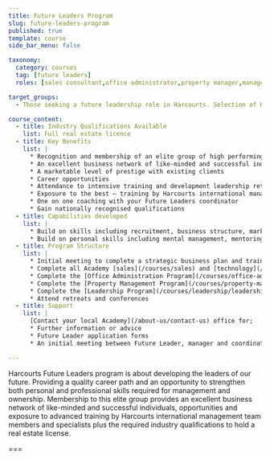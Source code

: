 ```yaml
---
title: Future Leaders Program
slug: future-leaders-program
published: true
template: course
side_bar_menu: false

taxonomy:
  category: courses
  tag: [future leaders]
  roles: [sales consultant,office administrator,property manager,manager]

target_groups:
  - Those seeking a future leadership role in Harcourts. Selection of Harcourts Future Leaders is not based on age, gender nor time with the organisation but rather on potential to lead our people The Harcourts Way.

course_content:
  - title: Industry Qualifications Available
    list: Full real estate licence
  - title: Key Benefits
    list: |
      * Recognition and membership of an elite group of high performing individuals
      * An excellent business network of like-minded and successful individuals
      * A marketable level of prestige with existing clients
      * Career opportunities
      * Attendance to intensive training and development leadership retreats
      * Exposure to the best – training by Harcourts international management team members
      * One on one coaching with your Future Leaders coordinator
      * Gain nationally recognised qualifications
  - title: Capabilities developed
    list: |
      * Build on skills including recruitment, business structure, marketing, technology and financial management
      * Build on personal skills including mental management, mentoring, coaching and motivating others
  - title: Program Structure
    list: |
      * Initial meeting to complete a strategic business plan and training schedule
      * Complete all Academy [sales](/courses/sales) and [technology](/courses/technology) programs
      * Complete the [Office Administration Program](/courses/office-administrator-program)
      * Complete the [Property Management Program](/courses/property-management/property-management-program)
      * Complete the [Leadership Program](/courses/leadership/leadership-program) – all units
      * Attend retreats and conferences
  - title: Support
    list: |
      [Contact your local Academy](/about-us/contact-us) office for;
      * Further information or advice
      * Future Leader application forms
      * An initial meeting between Future Leader, manager and coordinator to customize your program and to schedule training attendance

---
```


Harcourts Future Leaders program is about developing the leaders of our future. Providing a quality career path and an opportunity to strengthen both personal and professional skills required for management and ownership. Membership to this elite group provides an excellent business network of like-minded and successful individuals, opportunities and exposure to advanced training by Harcourts international management team members and specialists plus the required industry qualifications to hold a real estate license.

===
